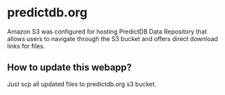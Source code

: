 # predictdb.org

Amazon S3 was configured for hosting PredictDB Data Repository that allows users to navigate through the S3 bucket and offers direct download links for files.

## How to update this webapp?

Just scp all updated files to predictdb.org s3 bucket.
